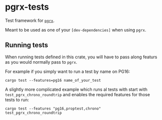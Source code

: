 # pgrx-tests

Test framework for [`pgrx`](https://crates.io/crates/pgrx/).

Meant to be used as one of your `[dev-dependencies]` when using `pgrx`.

## Running tests

When running tests defined in this crate, you will have to pass along featurs as you would normally pass to `pgrx`.

For example if you simply want to run a test by name on PG16:

```console
cargo test --features=pg16 name_of_your_test
```

A slightly more complicated example which runs al tests with start with `test_pgrx_chrono_roundtrip` and enables the required features for those tests to run:

```console
cargo test --features "pg16,proptest,chrono" test_pgrx_chrono_roundtrip
```
